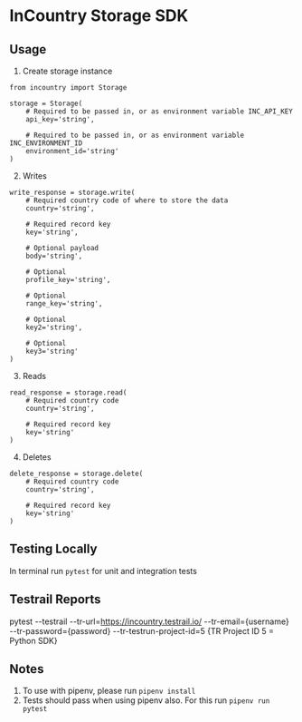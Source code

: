 InCountry Storage SDK
============

Usage
-----

1. Create storage instance
```
from incountry import Storage

storage = Storage(
    # Required to be passed in, or as environment variable INC_API_KEY
    api_key='string',

    # Required to be passed in, or as environment variable INC_ENVIRONMENT_ID
    environment_id='string'
)
```
2. Writes
```
write_response = storage.write(
    # Required country code of where to store the data
    country='string',

    # Required record key
    key='string',

    # Optional payload
    body='string',

    # Optional
    profile_key='string',

    # Optional
    range_key='string',

    # Optional
    key2='string',

    # Optional
    key3='string'
)
```
3. Reads
```
read_response = storage.read(
    # Required country code
    country='string',

    # Required record key
    key='string'
)
```
4. Deletes
```
delete_response = storage.delete(
    # Required country code
    country='string',

    # Required record key
    key='string'
)
```
Testing Locally
---------------

In terminal run `pytest` for unit and integration tests


Testrail Reports
---------------

pytest --testrail --tr-url=https://incountry.testrail.io/ --tr-email={username} --tr-password={password} --tr-testrun-project-id=5 {TR Project ID 5 = Python SDK}


Notes
-----
1. To use with pipenv, please run `pipenv install`
2. Tests should pass when using pipenv also. For this run `pipenv run pytest`
